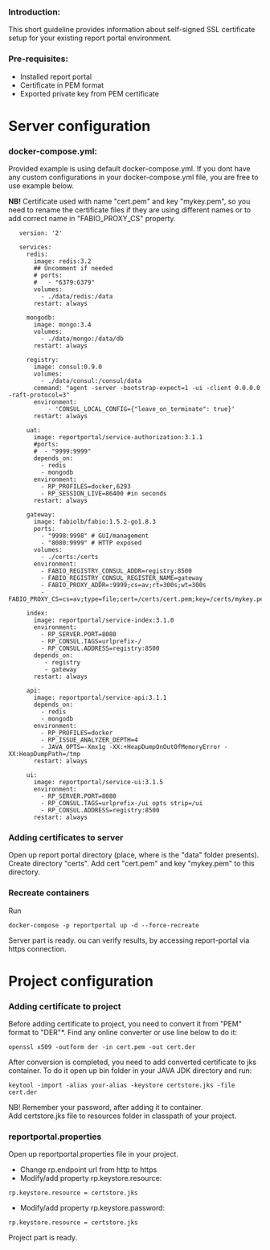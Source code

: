 ### Introduction:
This short guideline provides information about self-signed SSL certificate setup for your existing report portal environment.

### Pre-requisites:
- Installed report portal
- Certificate in PEM format
- Exported private key from PEM certificate

# Server configuration
### docker-compose.yml:
Provided example is using default docker-compose.yml. If you dont have any custom
configurations in your docker-compose.yml file, you are free to use example below.<br>

<b>NB!</b> Certificate used with name "cert.pem" and key "mykey.pem", so you need to rename the certificate files if they are using different names or to add correct name in
"FABIO_PROXY_CS" property.

```$xslt
   version: '2'

   services:
     redis:
       image: redis:3.2
       ## Uncomment if needed
       # ports:
       #   - "6379:6379"
       volumes:
         - ./data/redis:/data
       restart: always

     mongodb:
       image: mongo:3.4
       volumes:
         - ./data/mongo:/data/db
       restart: always

     registry:
       image: consul:0.9.0
       volumes:
         - ./data/consul:/consul/data
       command: "agent -server -bootstrap-expect=1 -ui -client 0.0.0.0  -raft-protocol=3"
       environment:
           - 'CONSUL_LOCAL_CONFIG={"leave_on_terminate": true}'
       restart: always

     uat:
       image: reportportal/service-authorization:3.1.1
       #ports:
       #  - "9999:9999"
       depends_on:
         - redis
         - mongodb
       environment:
         - RP_PROFILES=docker,6293
         - RP_SESSION_LIVE=86400 #in seconds
       restart: always

     gateway:
       image: fabiolb/fabio:1.5.2-go1.8.3
       ports:
         - "9998:9998" # GUI/management
         - "8080:9999" # HTTP exposed
       volumes:
         - ./certs:/certs
       environment:
         - FABIO_REGISTRY_CONSUL_ADDR=registry:8500
         - FABIO_REGISTRY_CONSUL_REGISTER_NAME=gateway
         - FABIO_PROXY_ADDR=:9999;cs=av;rt=300s;wt=300s
         - FABIO_PROXY_CS=cs=av;type=file;cert=/certs/cert.pem;key=/certs/mykey.pem

     index:
       image: reportportal/service-index:3.1.0
       environment:
         - RP_SERVER.PORT=8080
         - RP_CONSUL.TAGS=urlprefix-/
         - RP_CONSUL.ADDRESS=registry:8500
       depends_on:
          - registry
          - gateway
       restart: always

     api:
       image: reportportal/service-api:3.1.1
       depends_on:
         - redis
         - mongodb
       environment:
         - RP_PROFILES=docker
         - RP_ISSUE_ANALYZER_DEPTH=4
         - JAVA_OPTS=-Xmx1g -XX:+HeapDumpOnOutOfMemoryError -XX:HeapDumpPath=/tmp
       restart: always

     ui:
       image: reportportal/service-ui:3.1.5
       environment:
         - RP_SERVER.PORT=8080
         - RP_CONSUL.TAGS=urlprefix-/ui opts strip=/ui
         - RP_CONSUL.ADDRESS=registry:8500
       restart: always
   ```

### Adding certificates to server
Open up report portal directory (place, where is the "data" folder presents). Create directory
"certs". Add cert "cert.pem" and key "mykey.pem" to this directory.

### Recreate containers
Run
```$xslt
docker-compose -p reportportal up -d --force-recreate
```
Server part is ready.
ou can verify results, by accessing report-portal via https connection.

# Project configuration
### Adding certificate to project
Before adding certificate to project, you need to convert it from "PEM" format to "DER"*.
Find any online converter or use line below to do it:
```$xslt
openssl x509 -outform der -in cert.pem -out cert.der
```
After conversion is completed, you need to add converted certificate to jks container.
To do it open up bin folder in your JAVA JDK directory and run:
```$xslt
keytool -import -alias your-alias -keystore certstore.jks -file cert.der
```
NB! Remember your password, after adding it to container.<br>
Add certstore.jks file to resources folder in classpath of your project.

### reportportal.properties
Open up reportportal.properties file in your project.
- Change rp.endpoint url from http to https
- Modify/add property rp.keystore.resource:
```$xslt
rp.keystore.resource = certstore.jks
```
- Modify/add property rp.keystore.password:
```$xslt
rp.keystore.resource = certstore.jks
```
Project part is ready.
